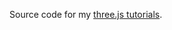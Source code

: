 Source code for my <a href="http://soledadpenades.com/articles/three-js-tutorials/">three.js tutorials</a>.
